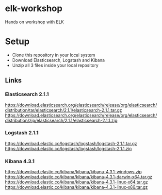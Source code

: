 # elk-workshop
Hands on workshop with ELK

# Setup
- Clone this repository in your local system
- Download Elasticsearch, Logstash and Kibana 
- Unzip all 3 files inside your local repository

## Links

### Elasticsearch 2.1.1

https://download.elasticsearch.org/elasticsearch/release/org/elasticsearch/distribution/tar/elasticsearch/2.1.1/elasticsearch-2.1.1.tar.gz
https://download.elasticsearch.org/elasticsearch/release/org/elasticsearch/distribution/zip/elasticsearch/2.1.1/elasticsearch-2.1.1.zip

### Logstash 2.1.1

https://download.elastic.co/logstash/logstash/logstash-2.1.1.tar.gz
https://download.elastic.co/logstash/logstash/logstash-2.1.1.zip

### Kibana 4.3.1

https://download.elastic.co/kibana/kibana/kibana-4.3.1-windows.zip
https://download.elastic.co/kibana/kibana/kibana-4.3.1-darwin-x64.tar.gz
https://download.elastic.co/kibana/kibana/kibana-4.3.1-linux-x64.tar.gz
https://download.elastic.co/kibana/kibana/kibana-4.3.1-linux-x86.tar.gz